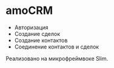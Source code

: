 # amoCRM

- Авторизация
- Создание сделок
- Создание контактов
- Соединение контактов и сделок

Реализовано на микрофреймвоке Slim.
